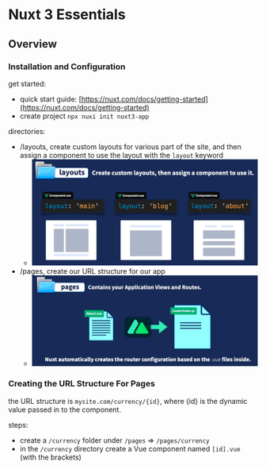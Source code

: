 # Nuxt 3 Essentials

## Overview

### Installation and Configuration

get started:

- quick start guide: [https://nuxt.com/docs/getting-started](https://nuxt.com/docs/getting-started)
- create project `npx nuxi init nuxt3-app`

directories:

- /layouts, create custom layouts for various part of the site, and then assign a component to use the layout with the `layout` keyword
  - ![alt text](docs/image.png)
- /pages, create our URL structure for our app
  - ![alt text](docs/image-1.png)

### Creating the URL Structure For Pages

the URL structure is `mysite.com/currency/{id}`, where {id} is the dynamic value passed in to the component.

steps:

- create a `/currency` folder under `/pages` => `/pages/currency`
- in the `/currency` directory create a Vue component named `[id].vue` (with the brackets)
